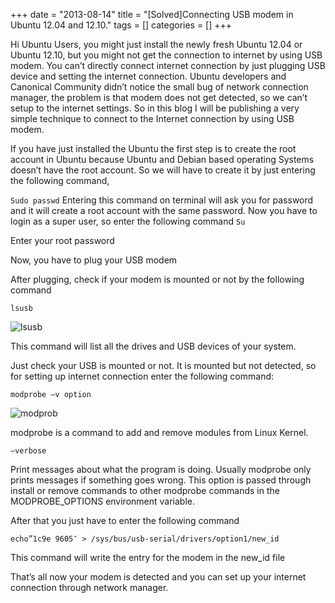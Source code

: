 +++
date = "2013-08-14"
title = "[Solved]Connecting USB modem in Ubuntu 12.04 and 12.10."
tags = []
categories = []
+++

Hi Ubuntu Users, you might just install the newly fresh Ubuntu 12.04 or Ubuntu 12.10, but you might not get the connection to internet by using USB modem. You can’t directly connect internet connection by just plugging USB device and setting the internet connection. Ubuntu developers and Canonical Community didn’t notice the small bug of network connection manager, the problem is that modem does not get detected, so we can’t setup to the internet settings. So in this blog I will be publishing a very simple technique to connect to the Internet connection by using USB modem.

If you have just installed the Ubuntu the first step is to create the root account in Ubuntu because Ubuntu and Debian based operating Systems doesn’t have the root account. So we will have to create it by just entering the following command,

`Sudo passwd` Entering this command on terminal will ask you for password and it will create a root account with the same password. Now you have to login as a super user, so enter the following command `Su`

Enter your root password

Now, you have to plug your USB modem

After plugging, check if your modem is mounted or not by the following command

`lsusb` 

![lsusb](/images/lsusb.png)

This command will list all the drives and USB devices of your system.

Just check your USB is mounted or not. It is mounted but not detected, so for setting up internet connection enter the following command:

`modprobe –v option`

![modprob](/images/modprobe.png)

modprobe is a command to add and remove modules from Linux Kernel.

`–verbose`

Print messages about what the program is doing. Usually modprobe only prints messages if something goes wrong. This option is passed through install or remove commands to other modprobe commands in the MODPROBE_OPTIONS environment variable.

After that you just have to enter the following command

`echo”1c9e 9605″ > /sys/bus/usb-serial/drivers/option1/new_id`

This command will write the entry for the modem in the new_id file

That’s all now your modem is detected and you can set up your internet connection through network manager.

